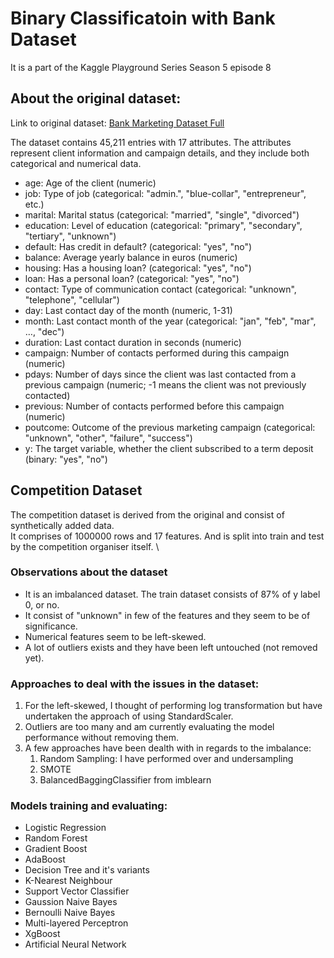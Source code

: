 # Binary Classificatoin with Bank Dataset 
It is a part of the Kaggle Playground Series Season 5 episode 8

## About the original dataset:
Link to original dataset: [Bank Marketing Dataset Full](https://www.kaggle.com/datasets/sushant097/bank-marketing-dataset-full?select=bank-full.csv) 

The dataset contains 45,211 entries with 17 attributes. The attributes represent client information and campaign details, and they include both categorical and numerical data.
- age: Age of the client (numeric)
- job: Type of job (categorical: "admin.", "blue-collar", "entrepreneur", etc.)
- marital: Marital status (categorical: "married", "single", "divorced")
- education: Level of education (categorical: "primary", "secondary", "tertiary", "unknown")
- default: Has credit in default? (categorical: "yes", "no")
- balance: Average yearly balance in euros (numeric)
- housing: Has a housing loan? (categorical: "yes", "no")
- loan: Has a personal loan? (categorical: "yes", "no")
- contact: Type of communication contact (categorical: "unknown", "telephone", "cellular")
- day: Last contact day of the month (numeric, 1-31)
- month: Last contact month of the year (categorical: "jan", "feb", "mar", …, "dec")
- duration: Last contact duration in seconds (numeric)
- campaign: Number of contacts performed during this campaign (numeric)
- pdays: Number of days since the client was last contacted from a previous campaign (numeric; -1 means the client was not previously contacted)
- previous: Number of contacts performed before this campaign (numeric)
- poutcome: Outcome of the previous marketing campaign (categorical: "unknown", "other", "failure", "success")
- y: The target variable, whether the client subscribed to a term deposit (binary: "yes", "no")

## Competition Dataset
The competition dataset is derived from the original and consist of synthetically added data. \
It comprises of 1000000 rows and 17 features. And is split into train and test by the competition organiser itself. \

### Observations about the dataset
- It is an imbalanced dataset. The train dataset consists of 87% of y label 0, or no.
- It consist of "unknown" in few of the features and they seem to be of significance.
- Numerical features seem to be left-skewed. 
- A lot of outliers exists and they have been left untouched (not removed yet).

### Approaches to deal with the issues in the dataset:
1. For the left-skewed, I thought of performing log transformation but have undertaken the approach of using StandardScaler.
2. Outliers are too many and am currently evaluating the model performance without removing them.
3. A few approaches have been dealth with in regards to the imbalance:
    1. Random Sampling: I have performed over and undersampling
    2. SMOTE 
    3. BalancedBaggingClassifier from imblearn

### Models training and evaluating:
- Logistic Regression
- Random Forest
- Gradient Boost 
- AdaBoost
- Decision Tree and it's variants
- K-Nearest Neighbour
- Support Vector Classifier
- Gaussion Naive Bayes
- Bernoulli Naive Bayes
- Multi-layered Perceptron
- XgBoost
- Artificial Neural Network 
